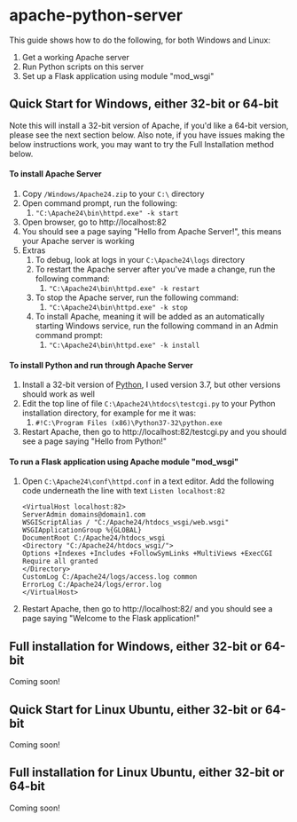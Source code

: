 # apache-python-server

This guide shows how to do the following, for both Windows and Linux:
1. Get a working Apache server
1. Run Python scripts on this server
1. Set up a Flask application using module "mod_wsgi"

Quick Start for Windows, either 32-bit or 64-bit
-
Note this will install a 32-bit version of Apache, if you'd like a 64-bit version, please see the next section below.  Also note, if you have issues making the below instructions work, you may want to try the Full Installation method below.

#### To install Apache Server ####
1. Copy `/Windows/Apache24.zip` to your `C:\` directory
1. Open command prompt, run the following:
   1. `"C:\Apache24\bin\httpd.exe" -k start`
1. Open browser, go to http://localhost:82
1. You should see a page saying "Hello from Apache Server!", this means your Apache server is working
1. Extras
   1. To debug, look at logs in your `C:\Apache24\logs` directory
   1. To restart the Apache server after you've made a change, run the following command:
      1. `"C:\Apache24\bin\httpd.exe" -k restart`
   1. To stop the Apache server, run the following command:
      1. `"C:\Apache24\bin\httpd.exe" -k stop`
   1. To install Apache, meaning it will be added as an automatically starting Windows service, run the following command in an Admin command prompt:
      1. `"C:\Apache24\bin\httpd.exe" -k install`

#### To install Python and run through Apache Server ####
1. Install a 32-bit version of [Python](https://www.python.org/downloads/), I used version 3.7, but other versions should work as well
1. Edit the top line of file `C:\Apache24\htdocs\testcgi.py` to your Python installation directory, for example for me it was:
   1. `#!C:\Program Files (x86)\Python37-32\python.exe`
1. Restart Apache, then go to http://localhost:82/testcgi.py and you should see a page saying "Hello from Python!"

#### To run a Flask application using Apache module "mod_wsgi" ####
1. Open `C:\Apache24\conf\httpd.conf` in a text editor.  Add the following code underneath the line with text `Listen localhost:82`
    
    ```
    <VirtualHost localhost:82>
    ServerAdmin domains@domain1.com
    WSGIScriptAlias / "C:/Apache24/htdocs_wsgi/web.wsgi"
    WSGIApplicationGroup %{GLOBAL}
    DocumentRoot C:/Apache24/htdocs_wsgi
    <Directory "C:/Apache24/htdocs_wsgi/">
    Options +Indexes +Includes +FollowSymLinks +MultiViews +ExecCGI
    Require all granted   
    </Directory>
    CustomLog C:/Apache24/logs/access.log common
    ErrorLog C:/Apache24/logs/error.log
    </VirtualHost>
    ```
1. Restart Apache, then go to http://localhost:82/ and you should see a page saying "Welcome to the Flask application!"

Full installation for Windows, either 32-bit or 64-bit
-
Coming soon!

Quick Start for Linux Ubuntu, either 32-bit or 64-bit
-
Coming soon!

Full installation for Linux Ubuntu, either 32-bit or 64-bit
-
Coming soon!
